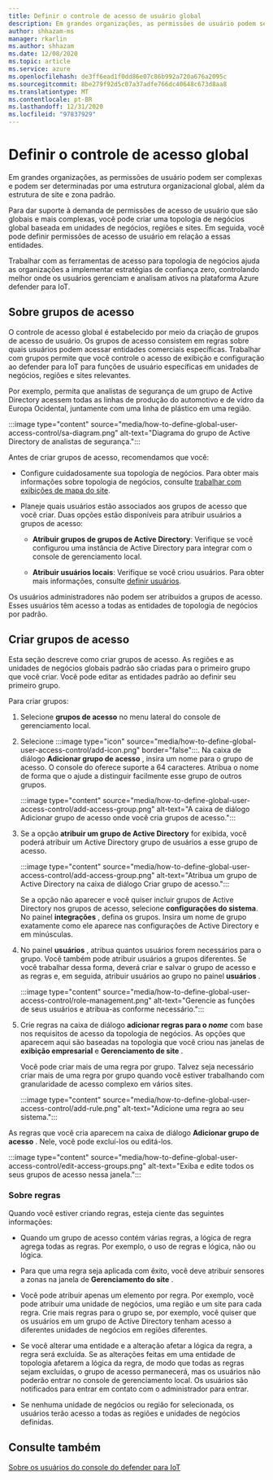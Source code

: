 ```yaml
---
title: Definir o controle de acesso de usuário global
description: Em grandes organizações, as permissões de usuário podem ser complexas e podem ser determinadas por uma estrutura organizacional global, além da estrutura de site e zona padrão.
author: shhazam-ms
manager: rkarlin
ms.author: shhazam
ms.date: 12/08/2020
ms.topic: article
ms.service: azure
ms.openlocfilehash: de3ff6ead1f0dd86e07c86b992a720a676a2095c
ms.sourcegitcommit: 8be279f92d5c07a37adfe766dc40648c673d8aa8
ms.translationtype: MT
ms.contentlocale: pt-BR
ms.lasthandoff: 12/31/2020
ms.locfileid: "97837929"
---
```

# <a name="define-global-access-control"></a>Definir o controle de acesso global

Em grandes organizações, as permissões de usuário podem ser complexas e podem ser determinadas por uma estrutura organizacional global, além da estrutura de site e zona padrão.

Para dar suporte à demanda de permissões de acesso de usuário que são globais e mais complexas, você pode criar uma topologia de negócios global baseada em unidades de negócios, regiões e sites. Em seguida, você pode definir permissões de acesso de usuário em relação a essas entidades.

Trabalhar com as ferramentas de acesso para topologia de negócios ajuda as organizações a implementar estratégias de confiança zero, controlando melhor onde os usuários gerenciam e analisam ativos na plataforma Azure defender para IoT.

## <a name="about-access-groups"></a>Sobre grupos de acesso

O controle de acesso global é estabelecido por meio da criação de grupos de acesso de usuário. Os grupos de acesso consistem em regras sobre quais usuários podem acessar entidades comerciais específicas. Trabalhar com grupos permite que você controle o acesso de exibição e configuração ao defender para IoT para funções de usuário específicas em unidades de negócios, regiões e sites relevantes.

Por exemplo, permita que analistas de segurança de um grupo de Active Directory acessem todas as linhas de produção do automotivo e de vidro da Europa Ocidental, juntamente com uma linha de plástico em uma região.

:::image type="content" source="media/how-to-define-global-user-access-control/sa-diagram.png" alt-text="Diagrama do grupo de Active Directory de analistas de segurança.":::

Antes de criar grupos de acesso, recomendamos que você:

- Configure cuidadosamente sua topologia de negócios. Para obter mais informações sobre topologia de negócios, consulte [trabalhar com exibições de mapa do site](how-to-gain-insight-into-global-regional-and-local-threats.md#work-with-site-map-views).

- Planeje quais usuários estão associados aos grupos de acesso que você criar. Duas opções estão disponíveis para atribuir usuários a grupos de acesso:

  - **Atribuir grupos de grupos de Active Directory**: Verifique se você configurou uma instância de Active Directory para integrar com o console de gerenciamento local.
  
  - **Atribuir usuários locais**: Verifique se você criou usuários. Para obter mais informações, consulte [definir usuários](how-to-create-and-manage-users.md#define-users).

Os usuários administradores não podem ser atribuídos a grupos de acesso. Esses usuários têm acesso a todas as entidades de topologia de negócios por padrão.

## <a name="create-access-groups"></a>Criar grupos de acesso

Esta seção descreve como criar grupos de acesso. As regiões e as unidades de negócios globais padrão são criadas para o primeiro grupo que você criar. Você pode editar as entidades padrão ao definir seu primeiro grupo.

Para criar grupos:

1. Selecione **grupos de acesso** no menu lateral do console de gerenciamento local.

2. Selecione :::image type="icon" source="media/how-to-define-global-user-access-control/add-icon.png" border="false":::. Na caixa de diálogo **Adicionar grupo de acesso** , insira um nome para o grupo de acesso. O console do oferece suporte a 64 caracteres. Atribua o nome de forma que o ajude a distinguir facilmente esse grupo de outros grupos.

   :::image type="content" source="media/how-to-define-global-user-access-control/add-access-group.png" alt-text="A caixa de diálogo Adicionar grupo de acesso onde você cria grupos de acesso.":::

3. Se a opção **atribuir um grupo de Active Directory** for exibida, você poderá atribuir um Active Directory grupo de usuários a esse grupo de acesso.

   :::image type="content" source="media/how-to-define-global-user-access-control/add-access-group.png" alt-text="Atribua um grupo de Active Directory na caixa de diálogo Criar grupo de acesso.":::

   Se a opção não aparecer e você quiser incluir grupos de Active Directory nos grupos de acesso, selecione **configurações do sistema**. No painel **integrações** , defina os grupos. Insira um nome de grupo exatamente como ele aparece nas configurações de Active Directory e em minúsculas.

5. No painel **usuários** , atribua quantos usuários forem necessários para o grupo. Você também pode atribuir usuários a grupos diferentes. Se você trabalhar dessa forma, deverá criar e salvar o grupo de acesso e as regras e, em seguida, atribuir usuários ao grupo no painel **usuários** .

   :::image type="content" source="media/how-to-define-global-user-access-control/role-management.png" alt-text="Gerencie as funções de seus usuários e atribua-as conforme necessário.":::

6. Crie regras na caixa de diálogo **adicionar regras para o *nome*** com base nos requisitos de acesso da topologia de negócios. As opções que aparecem aqui são baseadas na topologia que você criou nas janelas de **exibição empresarial** e **Gerenciamento de site** . 

   Você pode criar mais de uma regra por grupo. Talvez seja necessário criar mais de uma regra por grupo quando você estiver trabalhando com granularidade de acesso complexo em vários sites. 

   :::image type="content" source="media/how-to-define-global-user-access-control/add-rule.png" alt-text="Adicione uma regra ao seu sistema.":::

As regras que você cria aparecem na caixa de diálogo **Adicionar grupo de acesso** . Nele, você pode excluí-los ou editá-los.

:::image type="content" source="media/how-to-define-global-user-access-control/edit-access-groups.png" alt-text="Exiba e edite todos os seus grupos de acesso nessa janela.":::

### <a name="about-rules"></a>Sobre regras

Quando você estiver criando regras, esteja ciente das seguintes informações:

- Quando um grupo de acesso contém várias regras, a lógica de regra agrega todas as regras. Por exemplo, o uso de regras e lógica, não ou lógica.

- Para que uma regra seja aplicada com êxito, você deve atribuir sensores a zonas na janela de **Gerenciamento do site** .

- Você pode atribuir apenas um elemento por regra. Por exemplo, você pode atribuir uma unidade de negócios, uma região e um site para cada regra. Crie mais regras para o grupo se, por exemplo, você quiser que os usuários em um grupo de Active Directory tenham acesso a diferentes unidades de negócios em regiões diferentes.

- Se você alterar uma entidade e a alteração afetar a lógica da regra, a regra será excluída. Se as alterações feitas em uma entidade de topologia afetarem a lógica da regra, de modo que todas as regras sejam excluídas, o grupo de acesso permanecerá, mas os usuários não poderão entrar no console de gerenciamento local. Os usuários são notificados para entrar em contato com o administrador para entrar.

- Se nenhuma unidade de negócios ou região for selecionada, os usuários terão acesso a todas as regiões e unidades de negócios definidas.

## <a name="see-also"></a>Consulte também

[Sobre os usuários do console do defender para IoT](how-to-create-and-manage-users.md)
